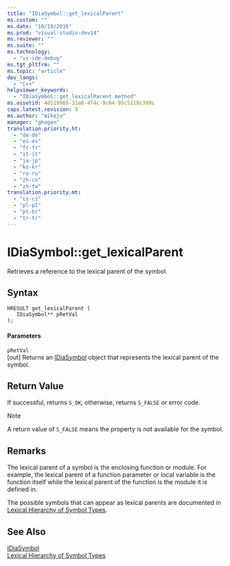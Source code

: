 ```yaml
---
title: "IDiaSymbol::get_lexicalParent"
ms.custom: ""
ms.date: "10/19/2016"
ms.prod: "visual-studio-dev14"
ms.reviewer: ""
ms.suite: ""
ms.technology: 
  - "vs-ide-debug"
ms.tgt_pltfrm: ""
ms.topic: "article"
dev_langs: 
  - "C++"
helpviewer_keywords: 
  - "IDiaSymbol::get_lexicalParent method"
ms.assetid: 4d119965-33a8-474c-9c64-95c5218c389c
caps.latest.revision: 9
ms.author: "mikejo"
manager: "ghogen"
translation.priority.ht: 
  - "de-de"
  - "es-es"
  - "fr-fr"
  - "it-it"
  - "ja-jp"
  - "ko-kr"
  - "ru-ru"
  - "zh-cn"
  - "zh-tw"
translation.priority.mt: 
  - "cs-cz"
  - "pl-pl"
  - "pt-br"
  - "tr-tr"
---
```

# IDiaSymbol::get_lexicalParent
Retrieves a reference to the lexical parent of the symbol.  
  
## Syntax  
  
```cpp#  
HRESULT get_lexicalParent (   
   IDiaSymbol** pRetVal  
);  
```  
  
#### Parameters  
 `pRetVal`  
 [out] Returns an [IDiaSymbol](../../debugger/debug-interface-access/idiasymbol.md) object that represents the lexical parent of the symbol.  
  
## Return Value  
 If successful, returns `S_OK`; otherwise, returns `S_FALSE` or error code.  
  
> [!NOTE]
>  A return value of `S_FALSE` means the property is not available for the symbol.  
  
## Remarks  
 The lexical parent of a symbol is the enclosing function or module. For example, the lexical parent of a function parameter or local variable is the function itself while the lexical parent of the function is the module it is defined in.  
  
 The possible symbols that can appear as lexical parents are documented in [Lexical Hierarchy of Symbol Types](../../debugger/debug-interface-access/lexical-hierarchy-of-symbol-types.md).  
  
## See Also  
 [IDiaSymbol](../../debugger/debug-interface-access/idiasymbol.md)   
 [Lexical Hierarchy of Symbol Types](../../debugger/debug-interface-access/lexical-hierarchy-of-symbol-types.md)